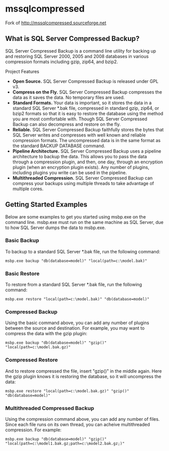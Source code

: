 # mssqlcompressed
Fork of http://mssqlcompressed.sourceforge.net

## What is SQL Server Compressed Backup?

SQL Server Compressed Backup is a command line utility for backing up and restoring SQL Server 2000, 2005 and 2008 databases in various compression formats including gzip, zip64, and bzip2.

Project Features

* **Open Source.** SQL Server Compressed Backup is released under GPL v3.
* **Compress on the Fly.** SQL Server Compressed Backup compresses the data as it saves the data. No temporary files are used.
* **Standard Formats.** Your data is important, so it stores the data in a standard SQL Server *.bak file, compressed in standard gzip, zip64, or bzip2 formats so that it is easy to restore the database using the method you are most comfortable with. Though SQL Server Compressed Backup can also decompress and restore on the fly.
* **Reliable.** SQL Server Compressed Backup faithfully stores the bytes that SQL Server writes and compresses with well known and reliable compression formats. The uncompressed data is in the same format as the standard BACKUP DATABASE command.
* **Pipeline Architecture.** SQL Server Compressed Backup uses a pipeline architecture to backup the data. This allows you to pass the data through a compression plugin, and then, one day, through an encryption plugin (when an encryption plugin exists). Any number of plugins, including plugins you write can be used in the pipeline.
* **Multithreaded Compression.** SQL Server Compressed Backup can compress your backups using multiple threads to take advantage of multiple cores.





## Getting Started Examples

Below are some examples to get you started using msbp.exe on the command line. msbp.exe must run on the same machine as SQL Server, due to how SQL Server dumps the data to msbp.exe.

### Basic Backup

To backup to a standard SQL Server *.bak file, run the following command:

```
msbp.exe backup "db(database=model)" "local(path=c:\model.bak)"
```


### Basic Restore

To restore from a standard SQL Server *.bak file, run the following command:

```
msbp.exe restore "local(path=c:\model.bak)" "db(database=model)"
```

### Compressed Backup

Using the basic command above, you can add any number of plugins between the source and destination. For example, you may want to compress the data with the gzip plugin:

```
msbp.exe backup "db(database=model)" "gzip()" "local(path=c:\model.bak.gz)"
```

### Compressed Restore

And to restore compressed the file, insert "gzip()" in the middle again. Here the gzip plugin knows it is restoring the database, so it will uncompress the data:

```
msbp.exe restore "local(path=c:\model.bak.gz)" "gzip()" "db(database=model)"
```

### Multithreaded Compressed Backup

Using the compression command above, you can add any number of files. Since each file runs on its own thread, you can acheive multithreaded compression. For example:

```
msbp.exe backup "db(database=model)" "gzip()" "local(path=c:\model1.bak.gz;path=c:\model2.bak.gz;)"
```



